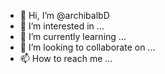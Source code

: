- 👋 Hi, I’m @archibalbD
- 👀 I’m interested in ...
- 🌱 I’m currently learning ...
- 💞️ I’m looking to collaborate on ...
- 📫 How to reach me ...

<!---
archibalbD/archibalbD is a ✨ special ✨ repository because its `README.md` (this file) appears on your GitHub profile.
You can click the Preview link to take a look at your changes.
--->
